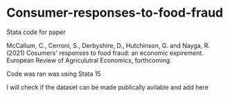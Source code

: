 # Consumer-responses-to-food-fraud
Stata code for paper 

McCallum, C., Cerroni, S., Derbyshire, D., Hutchinson, G. and Nayga, R. (2021) Cosumers' responses to food fraud: an economic expirement. European Review of Agriculutral Economics, forthcoming.

Code was ran was using Stata 15 

I will check if the dataset can be made publically avilable and add here
